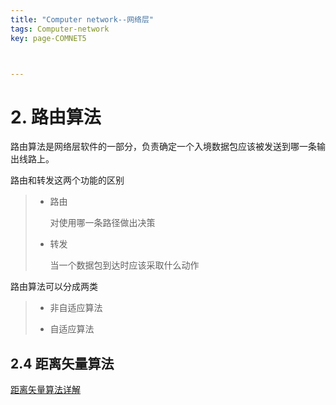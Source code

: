 ```yaml
---
title: "Computer network--网络层"
tags: Computer-network
key: page-COMNET5



---
```






# 2. 路由算法

路由算法是网络层软件的一部分，负责确定一个入境数据包应该被发送到哪一条输出线路上。



路由和转发这两个功能的区别

> * 路由
>
>   对使用哪一条路径做出决策
>
> * 转发
>
>   当一个数据包到达时应该采取什么动作



路由算法可以分成两类

> * 非自适应算法
>
>   
>
> * 自适应算法





## 2.4 距离矢量算法

<a href="https://blog.csdn.net/u013007900/article/details/45565389">距离矢量算法详解</a>

